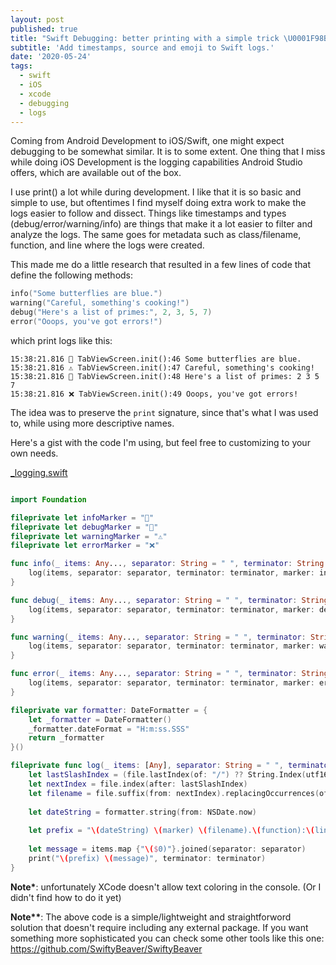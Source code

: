 ```yaml
---
layout: post
published: true
title: "Swift Debugging: better printing with a simple trick \U0001F98B\U0001F98E⚠️❌"
subtitle: 'Add timestamps, source and emoji to Swift logs.'
date: '2020-05-24'
tags:
  - swift
  - iOS
  - xcode
  - debugging
  - logs
---
```


Coming from Android Development to iOS/Swift, one might expect debugging to be somewhat similar. It is to some extent. One thing that I miss while doing iOS Development is the logging capabilities Android Studio offers, which are available out of the box.

I use print() a lot while during development. I like that it is so basic and simple to use, but oftentimes I find myself doing extra work to make the logs easier to follow and dissect. Things like timestamps and types (debug/error/warning/info) are things that make it a lot easier to filter and analyze the logs. The same goes for metadata such as class/filename, function, and line where the logs were created. 

This made me do a little research that resulted in a few lines of code that define the following methods:


```swift
info("Some butterflies are blue.")
warning("Careful, something's cooking!")
debug("Here's a list of primes:", 2, 3, 5, 7)
error("Ooops, you've got errors!")
```

which print logs like this:


```
15:38:21.816 🦋 TabViewScreen.init():46 Some butterflies are blue.
15:38:21.816 ⚠️ TabViewScreen.init():47 Careful, something's cooking!
15:38:21.816 🦎 TabViewScreen.init():48 Here's a list of primes: 2 3 5 7
15:38:21.816 ❌ TabViewScreen.init():49 Ooops, you've got errors!
```

The idea was to preserve the `print` signature, since that's what I was used to, while using more descriptive names.

Here's a gist with the code I'm using, but feel free to customizing to your own needs.

[_logging.swift](https://gist.github.com/ccheptea/324e40dc905c961d87a62f65f7ba0462)

```swift

import Foundation

fileprivate let infoMarker = "🦋"
fileprivate let debugMarker = "🦎"
fileprivate let warningMarker = "⚠️"
fileprivate let errorMarker = "❌"

func info(_ items: Any..., separator: String = " ", terminator: String = "\n", file: String = #file, line: Int = #line, function: String = #function) {
    log(items, separator: separator, terminator: terminator, marker: infoMarker, file: file, function: function, line: line)
}

func debug(_ items: Any..., separator: String = " ", terminator: String = "\n", file: String = #file, line: Int = #line, function: String = #function) {
    log(items, separator: separator, terminator: terminator, marker: debugMarker, file: file, function: function, line: line)
}

func warning(_ items: Any..., separator: String = " ", terminator: String = "\n", file: String = #file, line: Int = #line, function: String = #function) {
    log(items, separator: separator, terminator: terminator, marker: warningMarker, file: file, function: function, line: line)
}

func error(_ items: Any..., separator: String = " ", terminator: String = "\n", file: String = #file, line: Int = #line, function: String = #function) {
    log(items, separator: separator, terminator: terminator, marker: errorMarker, file: file, function: function, line: line)
}

fileprivate var formatter: DateFormatter = {
    let _formatter = DateFormatter()
    _formatter.dateFormat = "H:m:ss.SSS"
    return _formatter
}()

fileprivate func log(_ items: [Any], separator: String = " ", terminator: String = "\n", marker: String, file: String, function: String, line: Int) {
    let lastSlashIndex = (file.lastIndex(of: "/") ?? String.Index(utf16Offset: 0, in: file))
    let nextIndex = file.index(after: lastSlashIndex)
    let filename = file.suffix(from: nextIndex).replacingOccurrences(of: ".swift", with: "")
    
    let dateString = formatter.string(from: NSDate.now)
    
    let prefix = "\(dateString) \(marker) \(filename).\(function):\(line)"
    
    let message = items.map {"\($0)"}.joined(separator: separator)
    print("\(prefix) \(message)", terminator: terminator)
}


```

**Note\***: unfortunately XCode doesn't allow text coloring in the console. (Or I didn't find how to do it yet)

**Note\*\***: The above code is a simple/lightweight and straightforword solution that doesn't require including any external package. If you want something more sophisticated you can check some other tools like this one: https://github.com/SwiftyBeaver/SwiftyBeaver
